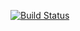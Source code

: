 [![Build Status](https://app.travis-ci.com/vityarock/pws_e1.svg?branch=main)](https://app.travis-ci.com/vityarock/pws_e1)
